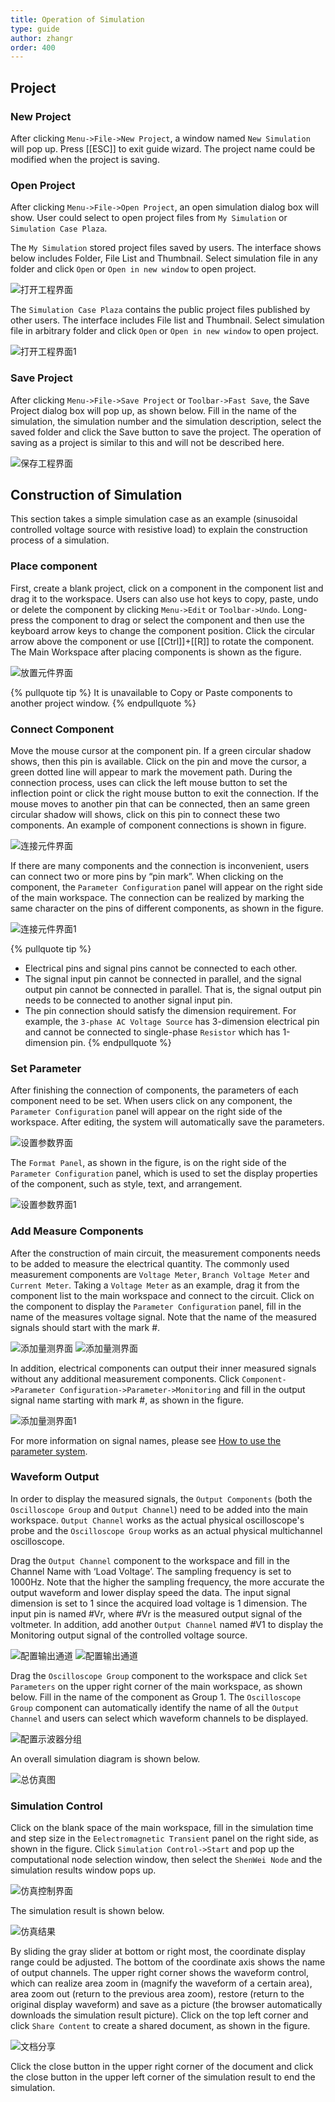 ```yaml
---
title: Operation of Simulation
type: guide
author: zhangr
order: 400
---
```


## Project

### New Project

After clicking `Menu->File->New Project`, a window named `New Simulation` will pop up. Press [[ESC]] to exit guide wizard. The project name could be modified when the project is saving.

### Open Project

After clicking `Menu->File->Open Project`, an open simulation dialog box will show. User could select to open project files from `My Simulation` or `Simulation Case Plaza`.

The `My Simulation` stored project files saved by users. The interface shows below includes Folder, File List and Thumbnail. Select simulation file in any folder and click `Open` or `Open in new window` to open project.

![打开工程界面](User3/J1.png "The interface of opening My Simulation")

The `Simulation Case Plaza` contains the public project files published by other users. The interface includes File list and Thumbnail. Select simulation file in arbitrary folder and click `Open` or `Open in new window` to open project.

![打开工程界面1](User3/J2.png "The interface of opening Simulation Case Plaza")

### Save Project

After clicking `Menu->File->Save Project` or `Toolbar->Fast Save`, the Save Project dialog box will pop up, as shown below. Fill in the name of the simulation, the simulation number and the simulation description, select the saved folder and click the Save button to save the project. The operation of saving as a project is similar to this and will not be described here.

![保存工程界面](User3/J3.png "The interface of saving projects ")

## Construction of Simulation

This section takes a simple simulation case as an example (sinusoidal controlled voltage source with resistive load) to explain the construction process of a simulation.

### Place component

First, create a blank project, click on a component in the component list and drag it to the workspace. Users can also use hot keys to copy, paste, undo or delete the component by clicking `Menu->Edit` or `Toolbar->Undo`. Long-press the component to drag or select the component and then use the keyboard arrow keys to change the component position. Click the circular arrow above the component or use [[Ctrl]]+[[R]] to rotate the component. The Main Workspace after placing components is shown as the figure.

![放置元件界面](User3/J4.png "Interface of placing components")

{% pullquote tip %}
It is unavailable to Copy or Paste components to another project window.
{% endpullquote %}

### Connect Component

Move the mouse cursor at the component pin. If a green circular shadow shows, then this pin is available. Click on the pin and move the cursor, a green dotted line will appear to mark the movement path. During the connection process, uses can click the left mouse button to set the inflection point or click the right mouse button to exit the connection. If the mouse moves to another pin that can be connected, then an same green circular shadow will shows, click on this pin to connect these two components. An example of component connections is shown in figure. 

![连接元件界面](User3/J5.png "Connecting elements with wires")

If there are many components and the connection is inconvenient, users can connect two or more pins by “pin mark”. When clicking on the component, the `Parameter Configuration` panel will appear on the right side of the main workspace. The connection can be realized by marking the same character on the pins of different components, as shown in the figure.

![连接元件界面1](User3/J6.png "Connecting elements using pin mark")

{% pullquote tip %}
+ Electrical pins and signal pins cannot be connected to each other.
+ The signal input pin cannot be connected in parallel, and the signal output pin cannot be connected in parallel. That is, the signal output pin needs to be connected to another signal input pin.
+ The pin connection should satisfy the dimension requirement. For example, the `3-phase AC Voltage Source` has 3-dimension electrical pin and cannot be connected to single-phase `Resistor` which has 1-dimension pin. 
{% endpullquote %}

### Set Parameter

After finishing the connection of components, the parameters of each component need to be set. When users click on any component, the `Parameter Configuration` panel will appear on the right side of the workspace. After editing, the system will automatically save the parameters.

![设置参数界面](User3/J7.png "Interface of setting parameter")

The `Format Panel`, as shown in the figure, is on the right side of the `Parameter Configuration` panel, which is used to set the display properties of the component, such as style, text, and arrangement.

![设置参数界面1](User3/J8.png "Interface of format panel")

### Add Measure Components

After the construction of main circuit, the measurement components needs to be added to measure the electrical quantity. The commonly used measurement components are `Voltage Meter`, `Branch Voltage Meter` and `Current Meter`. Taking a `Voltage Meter` as an example, drag it from the component list to the main workspace and connect to the circuit. Click on the component to display the `Parameter Configuration` panel, fill in the name of the measures voltage signal. Note that the name of the measured signals should start with the mark #.

![添加量测界面](User3/J9.png "Adding a voltage meter to the main workspace")
![添加量测界面](User3/J10.png "configuring the measured signal name of the voltage meter")

In addition, electrical components can output their inner measured signals without any additional measurement components. Click `Component->Parameter Configuration->Parameter->Monitoring` and fill in the output signal name starting with mark #, as shown in the figure.

![添加量测界面1](User3/J11.png "Using component internal monitoring")

For more information on signal names, please see [How to use the parameter system](../features/ParameterSystem.md).

### Waveform Output

In order to display the measured signals, the `Output Components` (both the `Oscilloscope Group` and `Output Channel`) need to be added into the main workspace. `Output Channel` works as the actual physical oscilloscope's probe and the `Oscilloscope Group` works as an actual physical multichannel oscilloscope.

Drag the `Output Channel` component to the workspace and fill in the Channel Name with ‘Load Voltage’. The sampling frequency is set to 1000Hz. Note that the higher the sampling frequency, the more accurate the output waveform and lower display speed the data. The input signal dimension is set to 1 since the acquired load voltage is 1 dimension. The input pin is named #Vr, where #Vr is the measured output signal of the voltmeter. In addition, add another `Output Channel` named #V1 to display the Monitoring output signal of the controlled voltage source.

![配置输出通道](User3/J12.png "Configuring output channel of Vr")
![配置输出通道](User3/J13.png "Configuring output channel of V1")

Drag the `Oscilloscope Group` component to the workspace and click `Set Parameters` on the upper right corner of the main workspace, as shown below. Fill in the name of the component as Group 1. The `Oscilloscope Group` component can automatically identify the name of all the `Output Channel` and users can select which waveform channels to be displayed.

![配置示波器分组](User3/J14.png "Configuring the oscilloscope group component")

An overall simulation diagram is shown below.

![总仿真图](User3/J15.png "The overall simulation diagram")

### Simulation Control

Click on the blank space of the main workspace, fill in the simulation time and step size in the `Eelectromagnetic Transient` panel on the right side, as shown in the figure. Click `Simulation Control->Start` and pop up the computational node selection window, then select the `ShenWei Node` and the simulation results window pops up.

![仿真控制界面](User3/J16.png "Interface of simulation control")

The simulation result is shown below.

![仿真结果](User3/J17.png "Simulation results window")

By sliding the gray slider at bottom or right most, the coordinate display range could be adjusted. The bottom of the coordinate axis shows the name of output channels. The upper right corner shows the waveform control, which can realize area zoom in (magnify the waveform of a certain area), area zoom out (return to the previous area zoom), restore (return to the original display waveform) and save as a picture (the browser automatically downloads the simulation result picture). Click on the top left corner and click `Share Content` to create a shared document, as shown in the figure.

![文档分享](User3/J18.png "Document sharing window")

Click the close button in the upper right corner of the document and click the close button in the upper left corner of the simulation result to end the simulation.

